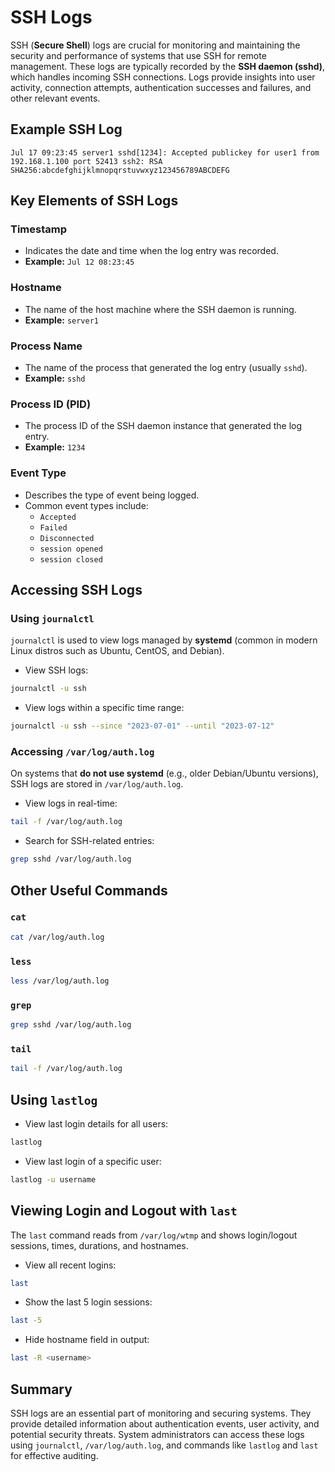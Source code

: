 # SSH Logs

SSH (**Secure Shell**) logs are crucial for monitoring and maintaining the security and performance of systems that use SSH for remote management. These logs are typically recorded by the **SSH daemon (sshd)**, which handles incoming SSH connections. Logs provide insights into user activity, connection attempts, authentication successes and failures, and other relevant events.

## Example SSH Log
```log
Jul 17 09:23:45 server1 sshd[1234]: Accepted publickey for user1 from 192.168.1.100 port 52413 ssh2: RSA SHA256:abcdefghijklmnopqrstuvwxyz123456789ABCDEFG
```

## Key Elements of SSH Logs

### Timestamp
- Indicates the date and time when the log entry was recorded.
- **Example:** `Jul 12 08:23:45`

### Hostname
- The name of the host machine where the SSH daemon is running.
- **Example:** `server1`

### Process Name
- The name of the process that generated the log entry (usually `sshd`).
- **Example:** `sshd`

### Process ID (PID)
- The process ID of the SSH daemon instance that generated the log entry.
- **Example:** `1234`

### Event Type
- Describes the type of event being logged.
- Common event types include:
  - `Accepted`
  - `Failed`
  - `Disconnected`
  - `session opened`
  - `session closed`

## Accessing SSH Logs

### Using `journalctl`
`journalctl` is used to view logs managed by **systemd** (common in modern Linux distros such as Ubuntu, CentOS, and Debian).

- View SSH logs:
```bash
journalctl -u ssh
```

- View logs within a specific time range:
```bash
journalctl -u ssh --since "2023-07-01" --until "2023-07-12"
```

### Accessing `/var/log/auth.log`
On systems that **do not use systemd** (e.g., older Debian/Ubuntu versions), SSH logs are stored in `/var/log/auth.log`.

- View logs in real-time:
```bash
tail -f /var/log/auth.log
```

- Search for SSH-related entries:
```bash
grep sshd /var/log/auth.log
```

## Other Useful Commands

### `cat`
```bash
cat /var/log/auth.log
```

### `less`
```bash
less /var/log/auth.log
```

### `grep`
```bash
grep sshd /var/log/auth.log
```

### `tail`
```bash
tail -f /var/log/auth.log
```

## Using `lastlog`

- View last login details for all users:
```bash
lastlog
```

- View last login of a specific user:
```bash
lastlog -u username
```

## Viewing Login and Logout with `last`
The `last` command reads from `/var/log/wtmp` and shows login/logout sessions, times, durations, and hostnames.

- View all recent logins:
```bash
last
```

- Show the last 5 login sessions:
```bash
last -5
```

- Hide hostname field in output:
```bash
last -R <username>
```

## Summary
SSH logs are an essential part of monitoring and securing systems. They provide detailed information about authentication events, user activity, and potential security threats. System administrators can access these logs using `journalctl`, `/var/log/auth.log`, and commands like `lastlog` and `last` for effective auditing.
